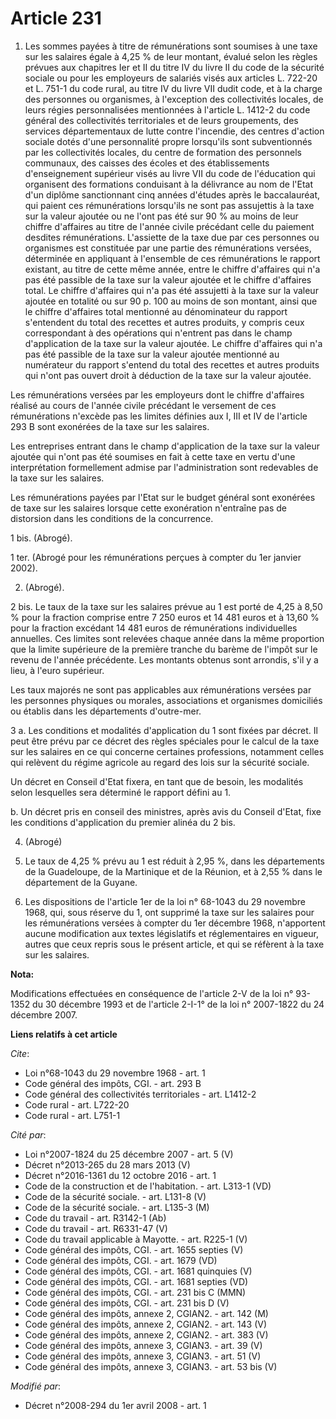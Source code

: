 # Article 231

1. Les sommes payées à titre de rémunérations sont soumises à une taxe sur les salaires égale à 4,25 % de leur montant,
évalué selon les règles prévues aux chapitres Ier et II du titre IV du livre II du code de la sécurité sociale ou pour les
employeurs de salariés visés aux articles L. 722-20 et L. 751-1 du code rural, au titre IV du livre VII dudit code, et à la
charge des personnes ou organismes, à l'exception des collectivités locales, de leurs régies personnalisées mentionnées à
l'article L. 1412-2 du code général des collectivités territoriales et de leurs groupements, des services départementaux de
lutte contre l'incendie, des centres d'action sociale dotés d'une personnalité propre lorsqu'ils sont subventionnés par les
collectivités locales, du centre de formation des personnels communaux, des caisses des écoles et des établissements
d'enseignement supérieur visés au livre VII du code de l'éducation qui organisent des formations conduisant à la délivrance
au nom de l'Etat d'un diplôme sanctionnant cinq années d'études après le baccalauréat, qui paient ces rémunérations
lorsqu'ils ne sont pas assujettis à la taxe sur la valeur ajoutée ou ne l'ont pas été sur 90 % au moins de leur chiffre
d'affaires au titre de l'année civile précédant celle du paiement desdites rémunérations. L'assiette de la taxe due par ces
personnes ou organismes est constituée par une partie des rémunérations versées, déterminée en appliquant à l'ensemble de ces
rémunérations le rapport existant, au titre de cette même année, entre le chiffre d'affaires qui n'a pas été passible de la
taxe sur la valeur ajoutée et le chiffre d'affaires total. Le chiffre d'affaires qui n'a pas été assujetti à la taxe sur la
valeur ajoutée en totalité ou sur 90 p. 100 au moins de son montant, ainsi que le chiffre d'affaires total mentionné au
dénominateur du rapport s'entendent du total des recettes et autres produits, y compris ceux correspondant à des opérations
qui n'entrent pas dans le champ d'application de la taxe sur la valeur ajoutée. Le chiffre d'affaires qui n'a pas été
passible de la taxe sur la valeur ajoutée mentionné au numérateur du rapport s'entend du total des recettes et autres
produits qui n'ont pas ouvert droit à déduction de la taxe sur la valeur ajoutée. 

Les rémunérations versées par les employeurs dont le chiffre d'affaires réalisé au cours de l'année civile précédant le
versement de ces rémunérations n'excède pas les limites définies aux I, III et IV de l'article 293 B sont exonérées de la
taxe sur les salaires. 

Les entreprises entrant dans le champ d'application de la taxe sur la valeur ajoutée qui n'ont pas été soumises en fait à
cette taxe en vertu d'une interprétation formellement admise par l'administration sont redevables de la taxe sur les
salaires. 

Les rémunérations payées par l'Etat sur le budget général sont exonérées de taxe sur les salaires lorsque cette exonération
n'entraîne pas de distorsion dans les conditions de la concurrence. 

1 bis. (Abrogé). 

1 ter. (Abrogé pour les rémunérations perçues à compter du 1er janvier 2002). 

2. (Abrogé). 

2 bis. Le taux de la taxe sur les salaires prévue au 1 est porté de 4,25 à 8,50 % pour la fraction comprise entre 7 250 euros
et 14 481 euros et à 13,60 % pour la fraction excédant 14 481 euros de rémunérations individuelles annuelles. Ces limites
sont relevées chaque année dans la même proportion que la limite supérieure de la première tranche du barème de l'impôt sur
le revenu de l'année précédente. Les montants obtenus sont arrondis, s'il y a lieu, à l'euro supérieur. 

Les taux majorés ne sont pas applicables aux rémunérations versées par les personnes physiques ou morales, associations et
organismes domiciliés ou établis dans les départements d'outre-mer. 

3 a. Les conditions et modalités d'application du 1 sont fixées par décret. Il peut être prévu par ce décret des règles
spéciales pour le calcul de la taxe sur les salaires en ce qui concerne certaines professions, notamment celles qui relèvent
du régime agricole au regard des lois sur la sécurité sociale. 

Un décret en Conseil d'Etat fixera, en tant que de besoin, les modalités selon lesquelles sera déterminé le rapport défini au
1. 

b. Un décret pris en conseil des ministres, après avis du Conseil d'Etat, fixe les conditions d'application du premier alinéa
du 2 bis. 

4. (Abrogé) 

5. Le taux de 4,25 % prévu au 1 est réduit à 2,95 %, dans les départements de la Guadeloupe, de la Martinique et de la
Réunion, et à 2,55 % dans le département de la Guyane. 

6. Les dispositions de l'article 1er de la loi n° 68-1043 du 29 novembre 1968, qui, sous réserve du 1, ont supprimé la taxe
sur les salaires pour les rémunérations versées à compter du 1er décembre 1968, n'apportent aucune modification aux textes
législatifs et réglementaires en vigueur, autres que ceux repris sous le présent article, et qui se réfèrent à la taxe sur
les salaires.

**Nota:**

Modifications effectuées en conséquence de l'article 2-V de la loi n° 93-1352 du 30 décembre 1993 et de l'article 2-I-1° de
la loi n° 2007-1822 du 24 décembre 2007.

**Liens relatifs à cet article**

_Cite_:

  - Loi n°68-1043 du 29 novembre 1968 - art. 1
  - Code général des impôts, CGI. - art. 293 B
  - Code général des collectivités territoriales - art. L1412-2
  - Code rural - art. L722-20
  - Code rural - art. L751-1

_Cité par_:

  - Loi n°2007-1824 du 25 décembre 2007 - art. 5 (V)
  - Décret n°2013-265 du 28 mars 2013 (V)
  - Décret n°2016-1361 du 12 octobre 2016 - art. 1
  - Code de la construction et de l'habitation. - art. L313-1 (VD)
  - Code de la sécurité sociale. - art. L131-8 (V)
  - Code de la sécurité sociale. - art. L135-3 (M)
  - Code du travail - art. R3142-1 (Ab)
  - Code du travail - art. R6331-47 (V)
  - Code du travail applicable à Mayotte. - art. R225-1 (V)
  - Code général des impôts, CGI. - art. 1655 septies (V)
  - Code général des impôts, CGI. - art. 1679 (VD)
  - Code général des impôts, CGI. - art. 1681 quinquies (V)
  - Code général des impôts, CGI. - art. 1681 septies (VD)
  - Code général des impôts, CGI. - art. 231 bis C (MMN)
  - Code général des impôts, CGI. - art. 231 bis D (V)
  - Code général des impôts, annexe 2, CGIAN2. - art. 142 (M)
  - Code général des impôts, annexe 2, CGIAN2. - art. 143 (V)
  - Code général des impôts, annexe 2, CGIAN2. - art. 383 (V)
  - Code général des impôts, annexe 3, CGIAN3. - art. 39 (V)
  - Code général des impôts, annexe 3, CGIAN3. - art. 51 (V)
  - Code général des impôts, annexe 3, CGIAN3. - art. 53 bis (V)

_Modifié par_:

  - Décret n°2008-294 du 1er avril 2008 - art. 1
